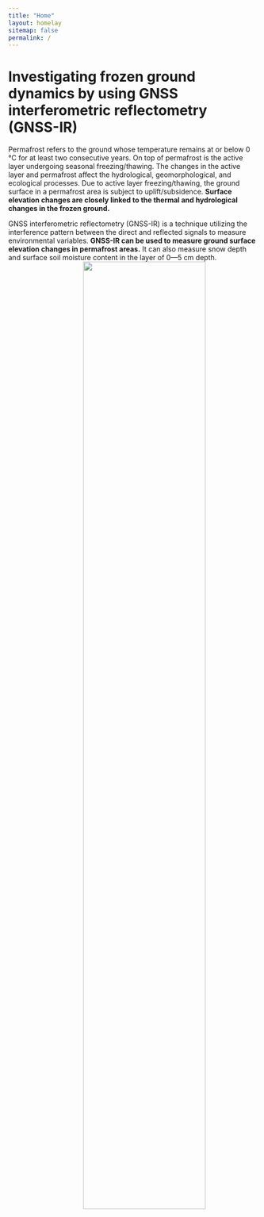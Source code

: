 ```yaml
---
title: "Home"
layout: homelay
sitemap: false
permalink: /
---
```


# Investigating frozen ground dynamics by using GNSS interferometric reflectometry (GNSS-IR)
Permafrost refers to the ground whose temperature remains at or below 0 °C for at least two consecutive years. On top of permafrost is the active layer undergoing seasonal freezing/thawing. The changes in the active layer and permafrost affect the hydrological, geomorphological, and ecological processes. Due to active layer freezing/thawing, the ground surface in a permafrost area is subject to uplift/subsidence. **Surface elevation changes are closely linked to the thermal and hydrological changes in the frozen ground.** 

GNSS interferometric reflectometry (GNSS-IR) is a technique utilizing the interference pattern between the direct and reflected signals to measure environmental variables. **GNSS-IR can be used to measure ground surface elevation changes in permafrost areas.** It can also measure snow depth and surface soil moisture content in the layer of 0—5 cm depth.
<img style="float: right" src="{{ site.url }}{{ site.baseurl }}/images/geometry_gpsir_FT.jpg" width="70%">




<!--
Nearly 200 open-data GNSS stations are continuously operating in the permafrost areas in Northern Hemisphere. From them, we identify 23 suitable sites for using GNSS-IR to measure surface elevation changes to study frozen ground dynamics. The following map shows the distribution of these sites. Go to **[Sites](./sites)** to see the details. 

<br/>

<div markdown="0" id="usable-sites" class="col-sm-12">
    <p style="text-align:center">
        <img src="{{ site.url }}{{ site.baseurl }}/maps/suitable_gnss_sites.png" width="100%">
    </p>
    <p style="text-align:center">
        The map shows the GNSS sites in the Arctic permafrost areas, which are suitable for GNSS-IR studies.
    </p>
    <br/>
</div>
-->

<!--
<iframe height="600px" width="100%" src="{{ site.url }}{{ site.baseurl }}/maps/sites_map.html"></iframe>
-->

<!--
<br/>


<div markdown="0" id="carousel" class="carousel slide" data-ride="carousel" data-interval="5000" data-pause="hover" >
    
    <ol class="carousel-indicators">
        <li data-target="#carousel" data-slide-to="0" class="active"></li>
        <li data-target="#carousel" data-slide-to="1"></li>
        <li data-target="#carousel" data-slide-to="2"></li>
        <li data-target="#carousel" data-slide-to="3"></li>
        <li data-target="#carousel" data-slide-to="4"></li>
        <li data-target="#carousel" data-slide-to="5"></li>
        <li data-target="#carousel" data-slide-to="6"></li>
    </ol>

    
    <div class="carousel-inner" markdown="0">

        <div class="item active">
            <img src="{{ site.url }}{{ site.baseurl }}/images/slider7001400/gnss_pf_new.png" alt="Slide 1" />
        </div>
        <div class="item">
            <img src="{{ site.url }}{{ site.baseurl }}/images/slider7001400/gpsir.png" alt="Slide 2" />
        </div>
        <div class="item">
            <img src="{{ site.url }}{{ site.baseurl }}/images/slider7001400/QLBG.JPG" alt="Slide 3" />
        </div>
        <div class="item">
            <img src="{{ site.url }}{{ site.baseurl }}/images/slider7001400/gnss_pf_new.png" alt="Slide 4" />
        </div>
        <div class="item">
            <img src="{{ site.url }}{{ site.baseurl }}/images/slider7001400/gpsir.png alt="Slide 5" />
        </div>
        <div class="item">
            <img src="{{ site.url }}{{ site.baseurl }}/images/slider7001400/QLBG.JPG" alt="Slide 6" />
        </div>       
         <div class="item">
            <img src="{{ site.url }}{{ site.baseurl }}/images/slider7001400/gnss_pf_new.png" alt="Slide 7" />
        </div>
    </div>
  <a class="left carousel-control" href="#carousel" role="button" data-slide="prev">
    <span class="glyphicon glyphicon-chevron-left" aria-hidden="true"></span>
    <span class="sr-only">Previous</span>
  </a>
  <a class="right carousel-control" href="#carousel" role="button" data-slide="next">
    <span class="glyphicon glyphicon-chevron-right" aria-hidden="true"></span>
    <span class="sr-only">Next</span>
  </a>
</div>



<br/>
<br/>

References:<br/>
Larson, K. M. (2019). Unanticipated Uses of the Global Positioning System. Annual Review of Earth and Planetary Sciences, 47(1), 19–40. https://doi.org/10.1146/annurev-earth-053018-060203 
<br/>
Liu, L., & Larson, K. M. (2018). Decadal changes of surface elevation over permafrost area estimated using reflected GPS signals. The Cryosphere, 12(2), 477–489. https://doi.org/10.5194/tc-12-477-2018
<br/>
Zhang, T., Barry, R. G., Knowles, K., Ling, F., & Armstrong, R. L. (2003). Distribution of seasonally and perennially frozen ground in the Northern Hemisphere. In Proceedings of the 8th International Conference on Permafrost (pp. 1289–1294).

-->